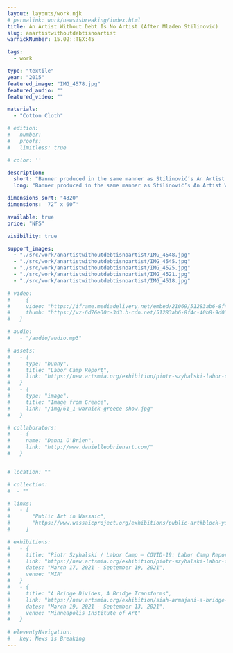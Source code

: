 ```yaml
---
layout: layouts/work.njk
# permalink: work/newsisbreaking/index.html
title: An Artist Without Debt Is No Artist (After Mladen Stilinović)
slug: anartistwithoutdebtisnoartist
warnickNumber: 15.02::TEX:45

tags:
  - work

type: "textile"
year: "2015"
featured_image: "IMG_4578.jpg"
featured_audio: ""
featured_video: ""

materials: 
  - "Cotton Cloth"

# edition: 
#   number: 
#   proofs: 
#   limitless: true

# color: ''

description:
  short: "Banner produced in the same manner as Stilinović’s An Artist Who Cannot Speak English Is No Artist to draw attention to both the historic creative indebtedness and financial position of contemporary artist."
  long: "Banner produced in the same manner as Stilinović’s An Artist Who Cannot Speak English Is No Artist to draw attention to both the historic creative indebtedness and financial position of contemporary artist."

dimensions_sort: "4320"
dimensions: '72” x 60”'

available: true
price: "NFS"

visibility: true

support_images: 
  - "./src/work/anartistwithoutdebtisnoartist/IMG_4548.jpg"
  - "./src/work/anartistwithoutdebtisnoartist/IMG_4545.jpg"
  - "./src/work/anartistwithoutdebtisnoartist/IMG_4525.jpg"
  - "./src/work/anartistwithoutdebtisnoartist/IMG_4521.jpg"
  - "./src/work/anartistwithoutdebtisnoartist/IMG_4518.jpg"

# video:
#   - {
#     video: "https://iframe.mediadelivery.net/embed/21069/51283ab6-8f4c-40b8-9d03-58ac4d71df9c",
#     thumb: "https://vz-6d76e30c-3d3.b-cdn.net/51283ab6-8f4c-40b8-9d03-58ac4d71df9c/thumbnail.jpg",
#   }

# audio:
#   - "/audio/audio.mp3"

# assets: 
#   - {
#     type: "bunny",
#     title: "Labor Camp Report",
#     link: "https://new.artsmia.org/exhibition/piotr-szyhalski-labor-camp-covid-19-labor-camp-report"
#   }
#   - {
#     type: "image",
#     title: "Image from Greace",
#     link: "/img/61_1-warnick-greece-show.jpg"
#   }

# collaborators:
#   - {
#     name: "Danni O'Brien",
#     link: "http://www.danielleobrienart.com/"
#   }


# location: ""

# collection:
#  - ""

# links:
#   - [
#       "Public Art in Wassaic",
#       "https://www.wassaicproject.org/exhibitions/public-art#block-yui_3_17_2_1_1635259463800_75918",
#     ]

# exhibitions:
#   - {
#     title: "Piotr Szyhalski / Labor Camp – COVID-19: Labor Camp Report",
#     link: "https://new.artsmia.org/exhibition/piotr-szyhalski-labor-camp-covid-19-labor-camp-report",
#     dates: "March 17, 2021 - September 19, 2021",
#     venue: "MIA"
#   }
#   - {
#     title: "A Bridge Divides, A Bridge Transforms",
#     link: "https://new.artsmia.org/exhibition/siah-armajani-a-bridge-divides-a-bridge-transforms",
#     dates: "March 19, 2021 - September 13, 2021",
#     venue: "Minneapolis Institute of Art"
#   }
  
# eleventyNavigation:
#   key: News is Breaking
---
```

